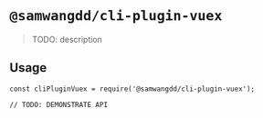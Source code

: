 # `@samwangdd/cli-plugin-vuex`

> TODO: description

## Usage

```
const cliPluginVuex = require('@samwangdd/cli-plugin-vuex');

// TODO: DEMONSTRATE API
```
